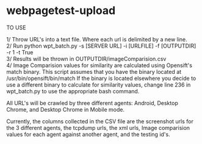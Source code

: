 webpagetest-upload
==================

TO USE

1/ Throw URL's into a text file. Where each url is delimited by a new line.  
2/ Run python wpt_batch.py -s [SERVER URL] -i [URLFILE] -f [OUTPUTDIR] -r 1 -t True  
3/ Results will be thrown in OUTPUTDIR/imageComparision.csv  
4/ Image Comparision values for similarity are calculated using Opensift's match binary. This script assumes that you have the binary located at /usr/bin/opensift/bin/match
If the binary is located elsewhere you decide to use a different binary to calculate for similarity values, change line 236 in wpt_batch.py to use the appropriate bash command.

All URL's will be crawled by three different agents: Android, Desktop Chrome, and Desktop Chrome in Mobile mode.

Currently, the columns collected in the CSV file are the screenshot urls for the 3 different agents, the tcpdump urls, the xml urls, Image comparision values for each agent against another agent, and the testing id's.
